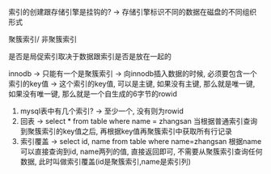 索引的创建跟存储引擎是挂钩的? -> 存储引擎标识不同的数据在磁盘的不同组织形式

聚簇索引/ 非聚簇索引

是否是局促索引取决于数据跟索引是否是放在一起的

innodb -> 只能有一个是聚簇索引 -> 向innodb插入数据的时候, 必须要包含一个索引的key值 -> 这个索引的key值, 可以是主键, 如果没有主键, 那么就是唯一键, 如果没有唯一键, 那么就是一个自生成的6字节的rowid

1. mysql表中有几个索引? -> 至少一个, 没有则为rowid
2. 回表 -> select * from table where name = zhangsan 当根据普通索引查询到聚簇索引的key值之后, 再根据key值再聚簇索引中获取所有行记录
3. 索引覆盖 -> select id, name from table where name=zhangsan 根据name可以直接查询到id, name两列的值, 直接返回即可, 不需要从聚簇索引查询任何数据, 此时叫做索引覆盖(id是聚簇索引,name是索引列)

